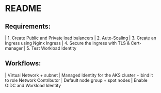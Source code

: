README
======

Requirements:
-----------------------------------
| 1. Create Public and Private load balancers
| 2. Auto-Scaling
| 3. Create an Ingress using Nginx Ingress
| 4. Secure the Ingress with TLS & Cert-manager
| 5. Test Workload Identity


Workflows:
----------
| Virtual Network + subnet
| Managed Identity for the AKS cluster + bind it to role Network Contributor
| Default node group + spot nodes
| Enable OIDC and Workload Identity
